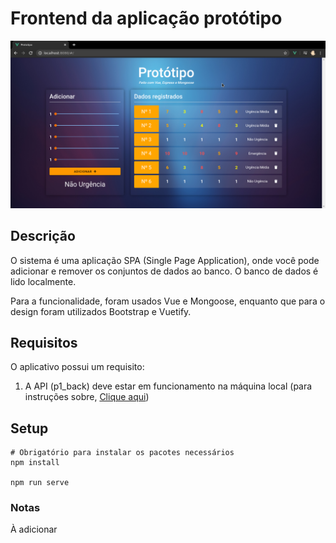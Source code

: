 # Frontend da aplicação protótipo

<img src="screenshots/homepage.png">

## Descrição

O sistema é uma aplicação SPA (Single Page Application), onde você pode adicionar e remover os conjuntos de dados ao banco.
O banco de dados é lido localmente.

Para a funcionalidade, foram usados Vue e Mongoose, enquanto que para o design foram utilizados Bootstrap e Vuetify.

## Requisitos

O aplicativo possui um requisito:
1. A API (p1_back) deve estar em funcionamento na máquina local (para instruções sobre, [Clique aqui](../p1_back/README.md))


## Setup

```
# Obrigatório para instalar os pacotes necessários
npm install

npm run serve
```

### Notas

À adicionar